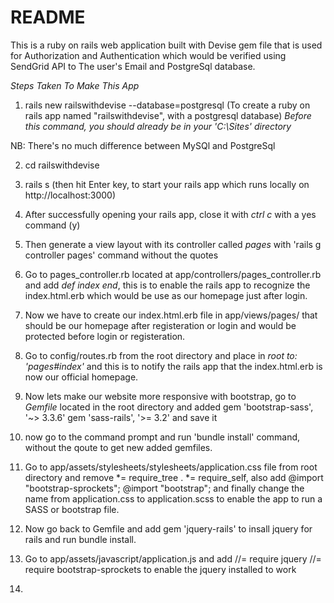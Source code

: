 # README

This is a ruby on rails web application built with Devise gem file that is used for Authorization and Authentication which would be verified using SendGrid API to The user's Email and PostgreSql database.



*Steps Taken To Make This App*

1. rails new railswithdevise --database=postgresql   (To create a ruby on rails app named "railswithdevise", with a postgresql database) *Before this command, you should already be in your 'C:\Sites' directory*

NB: There's no much difference between MySQl and PostgreSql

2. cd railswithdevise

3. rails s (then hit Enter key, to start your rails app which runs locally on http://localhost:3000)

4. After successfully opening your rails app, close it with *ctrl c* with a yes command (y)

5. Then generate a view layout with its controller called *pages* with 'rails g controller pages' command without the quotes

6. Go to pages_controller.rb located at app/controllers/pages_controller.rb and add *def index
   end*, this is to enable the rails app to recognize the index.html.erb which would be use as our homepage just after login.

7. Now we have to create our index.html.erb file in app/views/pages/ that should be our homepage after registeration or login and would be protected before login or registeration.

8. Go to config/routes.rb from the root directory and place in *root to: 'pages#index'* and this is to notify the rails app that the index.html.erb is now our official homepage.

9. Now lets make our website more responsive with bootstrap, go to *Gemfile* located in the root directory and added gem 'bootstrap-sass', '~> 3.3.6'
gem 'sass-rails', '>= 3.2' and save it

10. now go to the command prompt and run 'bundle install' command, without the qoute to get new added gemfiles.

11. Go to app/assets/stylesheets/stylesheets/application.css file from root directory and remove *= require_tree .
 *= require_self, also add @import "bootstrap-sprockets";
@import "bootstrap"; and finally change the name from application.css to application.scss to enable the app to run a SASS or bootstrap file.

12. Now go back to Gemfile and add gem 'jquery-rails' to insall jquery for rails and run bundle install.

13. Go to app/assets/javascript/application.js and add //= require jquery
//= require bootstrap-sprockets to enable the jquery installed to work

14. 